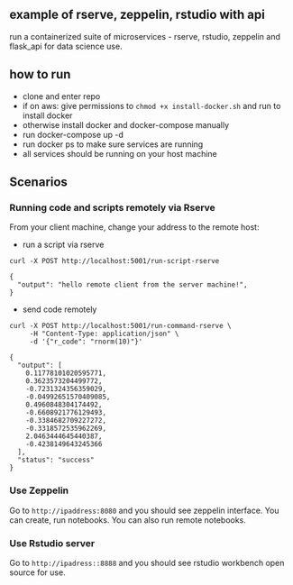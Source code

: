 ## example of rserve, zeppelin, rstudio with api

run a containerized suite of microservices - rserve, rstudio, zeppelin and flask_api for data science use. 

## how to run

- clone and enter repo 
- if on aws: give permissions to `chmod +x install-docker.sh` and run to install docker
- otherwise install docker and docker-compose manually
- run docker-compose up -d
- run docker ps to make sure services are running
- all services should be running on your host machine

## Scenarios

### Running code and scripts remotely via Rserve
From your client machine, change your address to the remote host:

- run a script via rserve
```
curl -X POST http://localhost:5001/run-script-rserve 

{
  "output": "hello remote client from the server machine!",
}
```

- send code remotely
```
curl -X POST http://localhost:5001/run-command-rserve \
     -H "Content-Type: application/json" \
     -d '{"r_code": "rnorm(10)"}'

{
  "output": [
    0.11778101020595771,
    0.3623573204499772,
    -0.7231324356359029,
    -0.04992651570409085,
    0.4960848304174492,
    -0.6608921776129493,
    -0.3384682709227272,
    -0.3318572535962269,
    2.0463444645440387,
    -0.4238149643245366
  ],
  "status": "success"
}

```

### Use Zeppelin

Go to `http://ipaddress:8080` and you should see zeppelin interface. You can create, run notebooks. You can also run remote notebooks.

### Use Rstudio server

Go to `http://ipadress::8888` and you should see rstudio workbench open source for use.